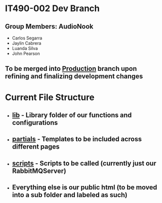 # IT490-002 Dev Branch
## Group Members: AudioNook
- Carlos Segarra
- Jaylin Cabrera
- Luanda Silva 
- John Pearson
## To be merged into [Production](https://github.com/Carlomos7/IT490-002/tree/prod) branch upon refining and finalizing development changes
# Current File Structure
- ## [lib](https://github.com/Carlomos7/IT490-002/tree/dev/lib) - Library folder of our functions and configurations
- ## [partials](https://github.com/Carlomos7/IT490-002/tree/dev/partials) - Templates to be included across different pages
- ## [scripts](https://github.com/Carlomos7/IT490-002/tree/dev/scripts) - Scripts to be called (currently just our RabbitMQServer)
- ## Everything else is our public html (to be moved into a sub folder and labeled as such)
